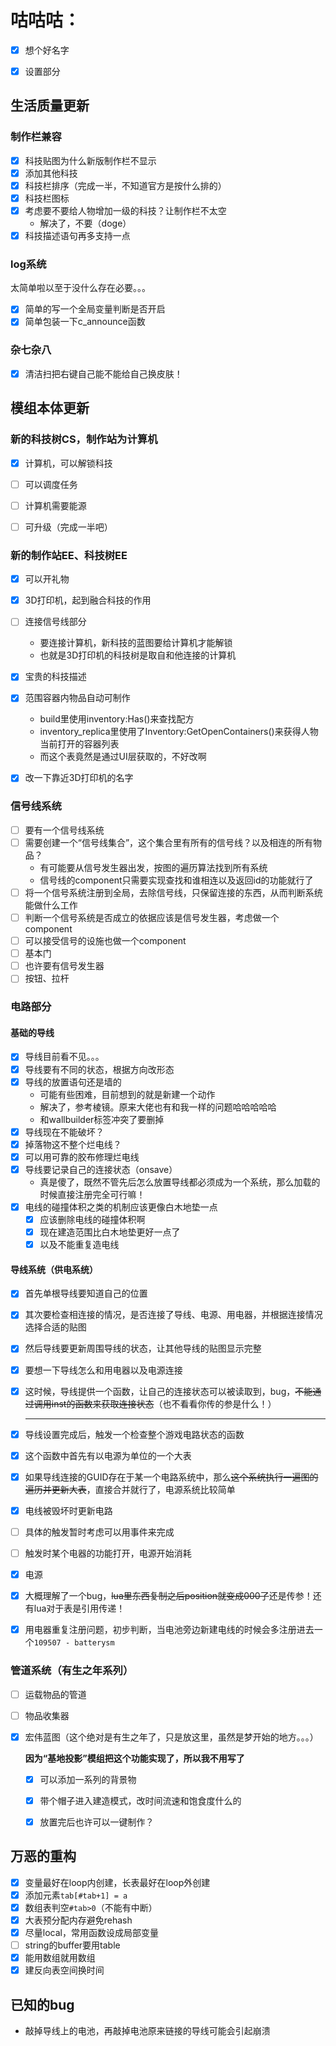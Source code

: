 # 咕咕咕：

- [x] 想个好名字

- [x] 设置部分

## 生活质量更新

### 制作栏兼容

- [x] 科技贴图为什么新版制作栏不显示
- [x] 添加其他科技
- [x] 科技栏排序（完成一半，不知道官方是按什么排的）
- [x] 科技栏图标
- [x] 考虑要不要给人物增加一级的科技？让制作栏不太空
  - 解决了，不要（doge）
- [x] 科技描述语句再多支持一点

### log系统

太简单啦以至于没什么存在必要。。。

  - [x] 简单的写一个全局变量判断是否开启
  - [x] 简单包装一下c_announce函数

### 杂七杂八

- [x] 清洁扫把右键自己能不能给自己换皮肤！

## 模组本体更新

### 新的科技树CS，制作站为计算机

  - [x] 计算机，可以解锁科技

  - [ ] 可以调度任务

  - [ ] 计算机需要能源

  - [ ] 可升级（完成一半吧）

### 新的制作站EE、科技树EE

  - [x] 可以开礼物
  - [x] 3D打印机，起到融合科技的作用
  - [ ] 连接信号线部分

    - 要连接计算机，新科技的蓝图要给计算机才能解锁
    - 也就是3D打印机的科技树是取自和他连接的计算机
  - [x] 宝贵的科技描述
  - [x] 范围容器内物品自动可制作
    - build里使用inventory:Has()来查找配方
    - inventory_replica里使用了Inventory:GetOpenContainers()来获得人物当前打开的容器列表
    - 而这个表竟然是通过UI层获取的，不好改啊
  - [x] 改一下靠近3D打印机的名字

### 信号线系统

- [ ] 要有一个信号线系统
- [ ] 需要创建一个“信号线集合”，这个集合里有所有的信号线？以及相连的所有物品？
  - 有可能要从信号发生器出发，按图的遍历算法找到所有系统
  - 信号线的component只需要实现查找和谁相连以及返回id的功能就行了
- [ ] 将一个信号系统注册到全局，去除信号线，只保留连接的东西，从而判断系统能做什么工作
- [ ] 判断一个信号系统是否成立的依据应该是信号发生器，考虑做一个component
- [ ] 可以接受信号的设施也做一个component
- [ ] 基本门
- [ ] 也许要有信号发生器
- [ ] 按钮、拉杆

### 电路部分

#### 基础的导线

- [x] 导线目前看不见。。。
- [x] 导线要有不同的状态，根据方向改形态
- [x] 导线的放置语句还是墙的
  - 可能有些困难，目前想到的就是新建一个动作
  - 解决了，参考棱镜。原来大佬也有和我一样的问题哈哈哈哈哈
  -  和wallbuilder标签冲突了要删掉
- [x] 导线现在不能破坏？
- [x] 掉落物这不整个烂电线？
- [x] 可以用可靠的胶布修理烂电线
- [x] 导线要记录自己的连接状态（onsave）
  - 真是傻了，既然不管先后怎么放置导线都必须成为一个系统，那么加载的时候直接注册完全可行嘛！
- [x] 电线的碰撞体积之类的机制应该更像白木地垫一点
  - [x] 应该删除电线的碰撞体积啊
  - [x] 现在建造范围比白木地垫更好一点了
  - [x] 以及不能重复造电线

#### 导线系统（供电系统）

- [x] 首先单根导线要知道自己的位置

- [x] 其次要检查相连接的情况，是否连接了导线、电源、用电器，并根据连接情况选择合适的贴图

- [x] 然后导线要更新周围导线的状态，让其他导线的贴图显示完整

- [x] 要想一下导线怎么和用电器以及电源连接

- [x] 这时候，导线提供一个函数，让自己的连接状态可以被读取到，bug，~~不能通过调用inst的函数来获取连接状态~~（也不看看你传的参是什么！）

  ---

- [x] 导线设置完成后，触发一个检查整个游戏电路状态的函数

- [x] 这个函数中首先有以电源为单位的一个大表

- [x] 如果导线连接的GUID存在于某一个电路系统中，那么~~这个系统执行一遍图的遍历并更新大表~~，直接合并就行了，电源系统比较简单

- [x] 电线被毁坏时更新电路

- [ ] 具体的触发暂时考虑可以用事件来完成

- [ ] 触发时某个电器的功能打开，电源开始消耗

- [x] 电源

- [x] 大概理解了一个bug，~~lua里东西复制之后position就变成000了~~还是传参！还有lua对于表是引用传递！

- [x] 用电器重复注册问题，初步判断，当电池旁边新建电线的时候会多注册进去一个`109507 - batterysm`

### 管道系统（有生之年系列）

- [ ] 运载物品的管道

- [ ] 物品收集器

- [x] 宏伟蓝图（这个绝对是有生之年了，只是放这里，虽然是梦开始的地方。。。）

  **因为“基地投影”模组把这个功能实现了，所以我不用写了**

  - [x] 可以添加一系列的背景物

  - [x] 带个帽子进入建造模式，改时间流速和饱食度什么的

  - [x] 放置完后也许可以一键制作？

## 万恶的重构

- [x] 变量最好在loop内创建，长表最好在loop外创建
- [x] 添加元素`tab[#tab+1] = a`
- [x] 数组表判空`#tab>0`（不能有中断）
- [x] 大表预分配内存避免rehash
- [x] 尽量local，常用函数设成局部变量
- [ ] string的buffer要用table
- [x] 能用数组就用数组
- [x] 建反向表空间换时间

## 已知的bug

- 敲掉导线上的电池，再敲掉电池原来链接的导线可能会引起崩溃
